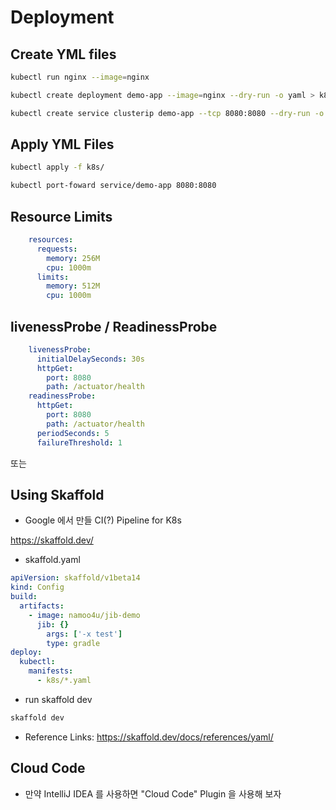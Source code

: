 # Deployment

## Create YML files
```bash
kubectl run nginx --image=nginx
```

```bash
kubectl create deployment demo-app --image=nginx --dry-run -o yaml > k8s/deployment.yaml

kubectl create service clusterip demo-app --tcp 8080:8080 --dry-run -o yaml > k8s/service.yaml
```

## Apply YML Files
```bash
kubectl apply -f k8s/

kubectl port-foward service/demo-app 8080:8080
```

## Resource Limits

```yaml
    resources:
      requests:
        memory: 256M
        cpu: 1000m
      limits:
        memory: 512M
        cpu: 1000m
```

## livenessProbe  / ReadinessProbe

```yaml
    livenessProbe:
      initialDelaySeconds: 30s
      httpGet:
        port: 8080
        path: /actuator/health
    readinessProbe:
      httpGet:
        port: 8080
        path: /actuator/health
      periodSeconds: 5
      failureThreshold: 1
```


또는

## Using Skaffold
- Google 에서 만들 CI(?) Pipeline for K8s

https://skaffold.dev/


- skaffold.yaml
```yaml
apiVersion: skaffold/v1beta14
kind: Config
build:
  artifacts:
    - image: namoo4u/jib-demo
      jib: {}
        args: ['-x test']
        type: gradle
deploy:
  kubectl:
    manifests:
      - k8s/*.yaml
```

- run skaffold dev
```bash
skaffold dev
```

  - Reference Links: https://skaffold.dev/docs/references/yaml/


## Cloud Code
- 만약 IntelliJ IDEA 를 사용하면 "Cloud Code" Plugin 을 사용해 보자

